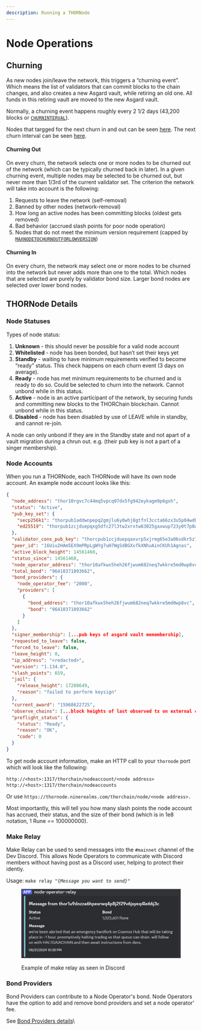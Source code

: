 ```yaml
---
description: Running a THORNode
---
```


# Node Operations

## Churning

As new nodes join/leave the network, this triggers a “churning event”. Which means the list of validators that can commit blocks to the chain changes, and also creates a new Asgard vault, while retiring an old one. All funds in this retiring vault are moved to the new Asgard vault.

Normally, a churning event happens roughly every 2 1/2 days (43,200 blocks or [`CHURNINTERVAL`](https://thornode.ninerealms.com/thorchain/mimir)).

Nodes that targged for the next churn in and out can be seen [here](https://thorchain.network/nodes). The next churn interval can be seen [here](https://thorchain.net/nodes).&#x20;

#### Churning Out

On every churn, the network selects one or more nodes to be churned out of the network (which can be typically churned back in later). In a given churning event, multiple nodes may be selected to be churned out, but never more than 1/3rd of the current validator set. The criterion the network will take into account is the following:

1. Requests to leave the network (self-removal)
2. Banned by other nodes (network-removal)
3. How long an active nodes has been committing blocks (oldest gets removed)
4. Bad behavior (accrued slash points for poor node operation)
5. Nodes that do not meet the minimum version requirement (capped by [`MAXNODETOCHURNOUTFORLOWVERSION`](https://thornode.ninerealms.com/thorchain/mimir))

#### Churning In

On every churn, the network may select one or more nodes to be churned into the network but never adds more than one to the total. Which nodes that are selected are purely by validator bond size. Larger bond nodes are selected over lower bond nodes.

## THORNode Details

### **Node Statuses**

Types of node status:

1. **Unknown** - this should never be possible for a valid node account
2. **Whitelisted** - node has been bonded, but hasn’t set their keys yet
3. **Standby** - waiting to have minimum requirements verified to become “ready” status. This check happens on each churn event (3 days on average).
4. **Ready** - node has met minimum requirements to be churned and is ready to do so. Could be selected to churn into the network. Cannot unbond while in this status.
5. **Active** - node is an active participant of the network, by securing funds and committing new blocks to the THORChain blockchain. Cannot unbond while in this status.
6. **Disabled** - node has been disabled by use of LEAVE while in standby, and cannot re-join.

A node can only unbond if they are in the Standby state and not apart of a vault migration during a chrun out. e.g. (their pub key is not a part of a singer membership).

### **Node Accounts**

When you run a THORNode, each THORNode will have its own node account. An example node account looks like this:

```json
{
  "node_address": "thor10rgvc7c44mq5vpcq07dx5fg942eykagm9p6gxh",
  "status": "Active",
  "pub_key_set": {
    "secp256k1": "thorpub1addwnpepq2gmjlu6y0whj8gtfnl3ccta66zx3u5p04wdh834e065x4z6qndzsulj5aa",
    "ed25519": "thorpub1zcjduepqxg5dfc27l3tw2xrxtw63025gaxwup723y0t7p8w2ww37vqgvyw7q348pxp"
  },
  "validator_cons_pub_key": "thorcpub1zcjduepqaxvrp5xjrmg65e3a06sdkr5z7y67xdlzyetlx40p857gxw5g4tqs2xdavr",
  "peer_id": "16Uiu2HAm5EX9mPRpLgWYg7uH7WgSdBGXvfkXNhuAinCKUh1Agnas",
  "active_block_height": 14561460,
  "status_since": 14561460,
  "node_operator_address": "thor10afkwx5heh26fjwum682neq7wkkre5md0wp8vc",
  "total_bond": "96410371093662",
  "bond_providers": {
    "node_operator_fee": "2000",
    "providers": [
      {
        "bond_address": "thor10afkwx5heh26fjwum682neq7wkkre5md0wp8vc",
        "bond": "96410371093662"
      }
    ]
  },
  "signer_membership": [...pub keys of asgard vault memembership],
  "requested_to_leave": false,
  "forced_to_leave": false,
  "leave_height": 0,
  "ip_address": "<redacted>",
  "version": "1.134.0",
  "slash_points": 659,
  "jail": {
    "release_height": 17208649,
    "reason": "failed to perform keysign"
  },
  "current_award": "15968622725",
  "observe_chains": [...block heights of last observed tx on external chains],
  "preflight_status": {
    "status": "Ready",
    "reason": "OK",
    "code": 0
  }
}
```

To get node account information, make an HTTP call to your `thornode` port which will look like the following:

```
http://<host>:1317/thorchain/nodeaccount/<node address>
http://<host>:1317/thorchain/nodeaccounts
```

Or use `https://thornode.ninerealms.com/thorchain/node/<node address>.`

Most importantly, this will tell you how many slash points the node account has accrued, their status, and the size of their bond (which is in 1e8 notation, 1 Rune == 100000000).

### Make Relay

Make Relay can be used to send messages into the `#mainnet` channel of the Dev Discord. This allows Node Operators to communicate with Discord members without having post as a Discord user, helping to protect their identiy.&#x20;

Usage: `make relay "{`_`Message you want to send}`_`"`

<figure><img src="../../.gitbook/assets/image (48).png" alt=""><figcaption><p>Example of make relay as seen in Discord</p></figcaption></figure>

### Bond Providers

Bond Providers can contribute to a Node Operator's bond. Node Operators have the option to add and remove bond providers and set a node operator' fee.

See [Bond Providers details](../pooled-thornodes.md)\
